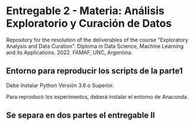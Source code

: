 # Entregable 2 - Materia: Análisis Exploratorio y Curación de Datos

Repository for the resolution of the deliverables of the course "Exploratory Analysis and Data Curation". Diploma in Data Science, Machine Learning and its Applications. 2022. FAMAF, UNC, Argentina.

## Entorno para reproducir los scripts de la parte1

Debe instalar Python Versión 3.6 o Superior.

Para reproducir los experimentos, deberá instalar el entorno de Anaconda.

## Se separa en dos partes el entregable II